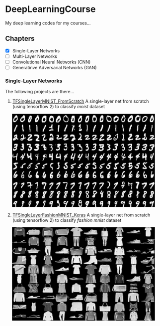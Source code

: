 # DeepLearningCourse
My deep learning codes for my courses...

## Chapters
- [x] Single-Layer Networks
- [ ] Multi-Layer Networks
- [ ] Convolutional Neural Networks (CNN)
- [ ] Generatinve Adversarial Networks (GAN)

### Single-Layer Networks
The following projects are there...
1. [TFSingleLayerMNIST_FromScratch](https://github.com/M-H-Amini/DeepLearningCourse/blob/master/TFSingleLayerMNIST_FromScratch.ipynb)
A single-layer net from scratch (using tensorflow 2) to classify *mnist* dataset

<p align="center">
  <img width="460" height="300" src="https://github.com/M-H-Amini/DeepLearningCourse/blob/master/mnist.png">
</p>

2. [TFSingleLayerFashionMNIST_Keras](https://github.com/M-H-Amini/DeepLearningCourse/blob/master/TFSingleLayerFashionMNIST_Keras.ipynb)
A single-layer net from scratch (using tensorflow 2) to classify *fashion mnist* dataset

<p align="center">
  <img width="460" height="300" src="https://github.com/M-H-Amini/DeepLearningCourse/blob/master/fashion_mnist.jpeg">
</p>
